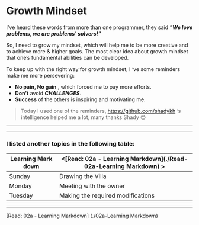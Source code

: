 # **Growth Mindset**
I've heard these words from more than one programmer, they said ***"We love problems, we are problems' solvers!"***

So, I need to grow my mindset, which will help me to be more creative and to achieve more & higher goals. The most clear idea about growth mindset that one’s fundamental abilities can be developed.

To keep up with the right way for growth mindset, I ‘ve some reminders make me more persevering:

- **No pain, No gain** , which forced me to pay more efforts.
-  **Don’t** avoid ***CHALLENGES***.
-  **Success** of the others is inspiring and motivating me.

> Today I used one of the reminders,  https://github.com/shadykh ‘s intelligence helped me a lot, many thanks Shady 😊

***
***
### I listed another topics in the following table: 

Learning Mark down          | <[Read: 02a - Learning Markdown](./Read-02a-Learning Markdown) >
------------ | -------------
Sunday       | Drawing the Villa
Monday       | Meeting with the owner
Tuesday | Making the required modifications

***


[Read: 02a - Learning Markdown] (./02a-Learning Markdown) 














